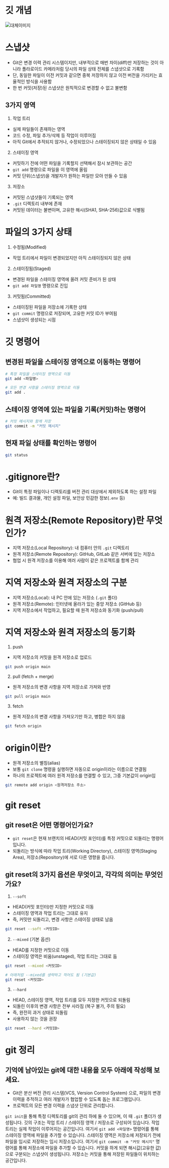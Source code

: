 # 깃 개념

![대체이미지](https://encrypted-tbn0.gstatic.com/images?q=tbn:ANd9GcT2aRJR6dWUGsjhkUzKkGp-3787npBEJcJblg&s)

# 스냅샷

- Git은 변경 이력 관리 시스템이지만, 내부적으로 매번 차이(diff)만 저장하는 것이 아니라 폴라로이드 카메라처럼 당시의 파일 상태 전체를 스냅샷으로 기록함
- 단, 동일한 파일이 이전 커밋과 같으면 중복 저장하지 않고 이전 버전을 가리키는 효율적인 방식을 사용함
- 한 번 커밋(저장)된 스냅샷은 원칙적으로 변경할 수 없고 불변함

## 3가지 영역

1. 작업 트리

- 실제 파일들이 존재하는 영역
- 코드 수정, 파일 추가/삭제 등 작업이 이루어짐
- 아직 Git에서 추적되지 않거나, 수정되었으나 스테이징되지 않은 상태일 수 있음

2. 스테이징 영역

- 커밋하기 전에 어떤 파일을 기록할지 선택해서 잠시 보관하는 공간
- `git add` 명령으로 파일을 이 영역에 올림
- 커밋 단위(스냅샷)을 개발자가 원하는 파일만 모아 만들 수 있음

3. 저장소

- 커밋된 스냅샷들이 기록되는 영역
- `.git` 디렉토리 내부에 존재
- 커밋된 데이터는 불변이며, 고유한 해시(SHA1, SHA-256)값으로 식별됨

# 파일의 3가지 상태

1. 수정됨(Modified)

- 작업 트리에서 파일이 변경되었지만 아직 스테이징되지 않은 상태

2. 스테이징됨(Staged)

- 변경된 파일을 스테이징 영역에 올려 커밋 준비가 된 상태
- `git add 파일명` 명령으로 진입

3. 커밋됨(Committed)

- 스테이징된 파일을 저장소에 기록한 상태
- `git commit` 명령으로 저장되며, 고유한 커밋 ID가 부여됨
- 스냅샷이 생성되는 시점

# 깃 명령어

## 변경된 파일을 스테이징 영역으로 이동하는 명령어

```bash
# 특정 파일을 스테이징 영역으로 이동
git add <파일명>

# 모든 변경 사항을 스테이징 영역으로 이동
git add .
```

## 스테이징 영역에 있는 파일을 기록(커밋)하는 명령어

```bash
# 커밋 메시지와 함께 저장
git commit -m "커밋 메시지"
```

## 현재 파일 상태를 확인하는 명령어

```bash
git status
```

# .gitignore란?

- Git이 특정 파일이나 디렉토리를 버전 관리 대상에서 제외하도록 하는 설정 파일
- 예: 빌드 결과물, 개인 설정 파일, 보안상 민감한 정보(`.env` 등)

# 원격 저장소(Remote Repository)란 무엇인가?

- 지역 저장소(Local Repository): 내 컴퓨터 안의 `.git` 디렉토리
- 원격 저장소(Remote Repository): GitHub, GitLab 같은 서버에 있는 저장소
- 협업 시 원격 저장소를 이용해 여러 사람이 같은 프로젝트를 함께 관리

# 지역 저장소와 원격 저장소의 구분

- 지역 저장소(Local): 내 PC 안에 있는 저장소 (`.git` 폴더)
- 원격 저장소(Remote): 인터넷에 올라가 있는 중앙 저장소 (GitHub 등)
- 지역 저장소에서 작업하고, 필요할 때 원격 저장소와 동기화 (push/pull)

# 지역 저장소와 원격 저장소의 동기화

1. push

- 지역 저장소의 커밋을 원격 저장소로 업로드

```bash
git push origin main
```

2. pull (fetch + merge)

- 원격 저장소의 변경 사항을 지역 저장소로 가져와 반영

```bash
git pull origin main
```

3. fetch

- 원격 저장소의 변경 사항을 가져오기만 하고, 병합은 하지 않음

```bash
git fetch origin
```

# origin이란?

- 원격 저장소의 별칭(alias)
- 보통 `git clone` 명령을 실행하면 자동으로 origin이라는 이름으로 연결됨
- 하나의 프로젝트에 여러 원격 저장소를 연결할 수 있고, 그중 기본값이 origin임

```bash
git remote add origin <원격저장소 주소>
```

# git reset

## git reset은 어떤 명령어인가요?

- `git reset`은 현재 브랜치의 HEAD(커밋 포인터)를 특정 커밋으로 되돌리는 명령어입니다.
- 되돌리는 방식에 따라 작업 트리(Working Directory), 스테이징 영역(Staging Area), 저장소(Repository)에 서로 다른 영향을 줍니다.

## git reset의 3가지 옵션은 무엇이고, 각각의 의미는 무엇인가요?

1. `--soft`

- HEAD(커밋 포인터)만 지정한 커밋으로 이동
- 스테이징 영역과 작업 트리는 그대로 유지
- 즉, 커밋만 되돌리고, 변경 사항은 스테이징 상태로 남음

```bash
git reset --soft <커밋ID>
```

2. `--mixed` (기본 옵션)

- HEAD를 지정한 커밋으로 이동
- 스테이징 영역은 비움(unstaged), 작업 트리는 그대로 둠

```bash
git reset --mixed <커밋ID>

# 아래처럼 --mixed를 생략하고 적어도 됨 (기본값)
git reset <커밋ID>
```

3. `--hard`

- HEAD, 스테이징 영역, 작업 트리를 모두 지정한 커밋으로 되돌림
- 되돌린 이후의 변경 사항은 전부 사라짐 (복구 불가, 주의 필요)
- 즉, 완전히 과거 상태로 되돌림
- 사용하지 않는 것을 권장

```bash
git reset --hard <커밋ID>
```

# git 정리

## 기억에 남아있는 git에 대한 내용을 모두 아래에 작성해 보세요.

- Git은 분산 버전 관리 시스템(VCS, Version Control System) 으로, 파일의 변경 이력을 추적하고 여러 개발자가 협업할 수 있도록 돕는 프로그램입니다.
- 프로젝트의 모든 변경 이력을 스냅샷 단위로 관리합니다.

`git init`을 통해 특정 디렉토리를 git의 관리 하에 둘 수 있으며, 이 때 `.git` 폴더가 생성됩니다.
깃의 구조는 작업 트리 / 스테이징 영역 / 저장소로 구성되어 있습니다.
작업 트리는 실제 작업이 이루어지는 공간입니다. 여기서 `git add <파일명>` 명령어를 통해 스테이징 영역에 파일을 추가할 수 있습니다.
스테이징 영역은 저장소에 저장되기 전에 파일을 임시로 저장하는 임시 저장소입니다. 여기서 `git commit -m "커밋 메시지"` 명령어를 통해 저장소에 파일을 추가할 수 있습니다. 커밋을 하게 되면 해시값(고유한 값)으로 구분되는 스냅샷이 생성됩니다.
저장소는 커밋을 통해 저장된 파일들이 위치하는 공간입니다.
